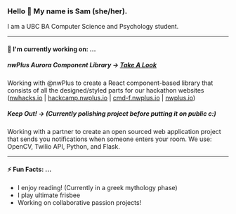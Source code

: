### Hello 👋 My name is Sam (she/her). 
I am a UBC BA Computer Science and Psychology student. 

***

<!--
**samanthatuhseng/samanthatuhseng** is a ✨ _special_ ✨ repository because its `README.md` (this file) appears on your GitHub profile.

Here are some ideas to get you started:

- 🔭 I’m currently working on ...
- 🌱 I’m currently learning ...
- 👯 I’m looking to collaborate on ...
- 🤔 I’m looking for help with ...
- 💬 Ask me about ...
- 📫 How to reach me: ...
- 😄 Pronouns: ...
- ⚡ Fun fact: ...
-->

#### 🔭 I'm currently working on: ... 

##### nwPlus Aurora Component Library -> [Take A Look](https://github.com/nwplus/Aurora)
Working with @nwPlus to create a React component-based library that consists of all the designed/styled parts for our hackathon websites ([nwhacks.io](nwhacks.io) | [hackcamp.nwplus.io](hackcamp.nwplus.io) | [cmd-f.nwplus.io](cmd-f.nwplus.io) | [nwplus.io](nwplus.io))

##### Keep Out! -> (Currently polishing project before putting it on public c:)
Working with a partner to create an open sourced web application project that sends you notifications when someone enters your room. We use: OpenCV, Twilio API, Python, and Flask.

***
#### ⚡ Fun Facts: ...
- I enjoy reading! (Currently in a greek mythology phase)
- I play ultimate frisbee
- Working on collaborative passion projects!


